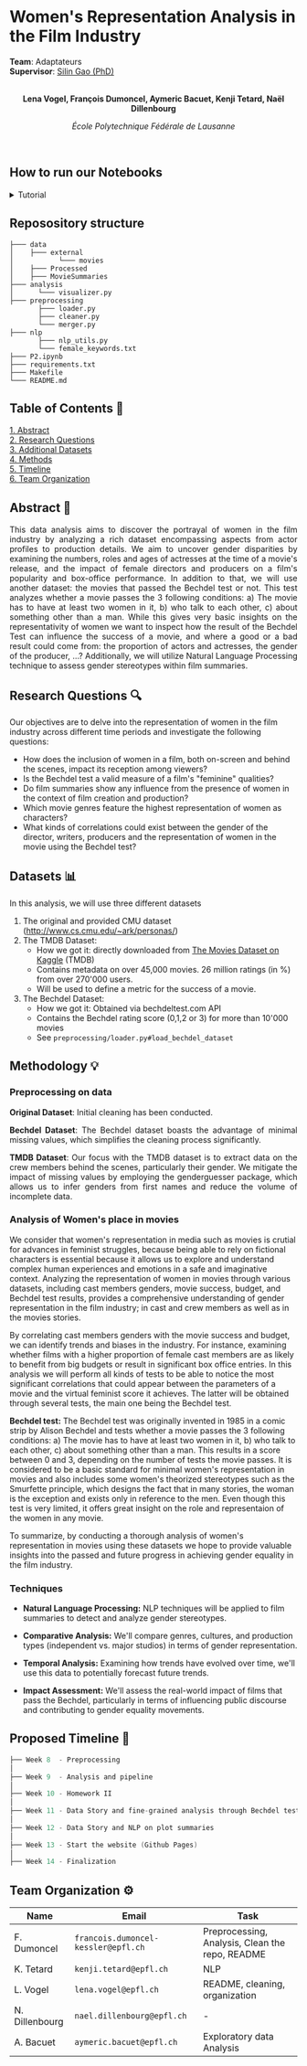# Women's Representation Analysis in the Film Industry

<div>
  <div><b>Team</b>: Adaptateurs</div>
  <div><b>Supervisor</b>: <a href="https://people.epfl.ch/silin.gao?lang=en"> Silin Gao (PhD) </a> </div>
</div>

<span align="center">

<br>

**Lena Vogel,  François Dumoncel,  Aymeric Bacuet,  Kenji Tetard,  Naël Dillenbourg**

*École Polytechnique Fédérale de Lausanne*

<br> 

</span>

## How to run our Notebooks  
<details>
<summary> Tutorial </summary>

Install necessary package using

```console
$ pip install -r requirements.txt
```

Decompress data just after cloning this repo
1. CMU original dataset 
```console
$ cd data/ && tar -xvzf *.tar.gz
```

1. TMDB 
```console
$ cd external && unzip movies.zip && mv "Movies Dataset" Movies
```

Or simply decompress archive from file system. You can also directly use the pre-processed pickle file in `data/Processed`
</details>

## Reposository structure

```
├─── data
│    ├─── external
│           └─── movies 
│    ├─── Processed
│    ├─── MovieSummaries
├─── analysis 
│      └─── visualizer.py
├─── preprocessing
       ├─── loader.py
       ├─── cleaner.py
       └─── merger.py
├─── nlp  
       ├─── nlp_utils.py
       └─── female_keywords.txt
├─── P2.ipynb
├─── requirements.txt
├─── Makefile
└─── README.md
```

## Table of Contents 📕

<p>
  <a href="#abstract-"> 1. Abstract</a> 
  <br>
  <a href="#research-questions-">2. Research Questions</a> 
  <br>
  <a href="#datasets-">3. Additional Datasets</a> 
  <br>
  <a href="#methods-">4. Methods</a> 
  <br>
  <a href="#proposed-timeline-">5. Timeline</a> 
  <br>
  <a href="#team-organization-">6. Team Organization</a>
</p>

## Abstract 📌

<span align="justify">

This data analysis aims to discover the portrayal of women in the film industry by analyzing a rich dataset encompassing aspects from actor profiles to production details. We aim to uncover gender disparities by examining the numbers, roles and ages of actresses at the time of a movie's release, and the impact of female directors and producers on a film's popularity and box-office performance. In addition to that, we will use another dataset: the movies that passed the Bechdel test or not. This test analyzes whether a movie passes the 3 following conditions: 
a) The movie has to have at least two women in it, b) who talk to each other, c) about something other than a man.
While this gives very basic insights on the representativity of women we want to inspect how the result of the Bechdel Test can influence the success of a movie, and where a good or a bad result could come from: the proportion of actors and actresses, the gender of the producer, ...? 
Additionally, we will utilize Natural Language Processing technique to assess gender stereotypes within film summaries.

</span>

## Research Questions 🔍

Our objectives are to delve into the representation of women in the film industry across different time periods and investigate the following questions:

- How does the inclusion of women in a film, both on-screen and behind the scenes, impact its reception among viewers?
- Is the Bechdel test a valid measure of a film's "feminine" qualities?
- Do film summaries show any influence from the presence of women in the context of film creation and production?
- Which movie genres feature the highest representation of women as characters?
- What kinds of correlations could exist between the gender of the director, writers, producers and the representation of women in the movie using the Bechdel test?

## Datasets 📊

In this analysis, we will use three different datasets

1. The original and provided CMU dataset (http://www.cs.cmu.edu/~ark/personas/)
2. The TMDB Dataset:
    - How we got it: directly downloaded from [The Movies Dataset on Kaggle](https://www.kaggle.com/datasets/rounakbanik/the-movies-dataset) (TMDB)
    - Contains metadata on over 45,000 movies. 26 million ratings (in %) from over 270'000 users.
    - Will be used to define a metric for the success of a movie.
3. The Bechdel Dataset:
    - How we got it: Obtained via bechdeltest.com API
    - Contains the Bechdel rating score (0,1,2 or 3) for more than 10'000 movies
    - See `preprocessing/loader.py#load_bechdel_dataset`

## Methodology 💡

### Preprocessing on **data**

<span align="justify"> 

**Original Dataset**: Initial cleaning has been conducted.

**Bechdel Dataset**: The Bechdel dataset boasts the advantage of minimal missing values, which simplifies the cleaning process significantly.

**TMDB Dataset**: Our focus with the TMDB dataset is to extract data on the crew members behind the scenes, particularly their gender. We mitigate the impact of missing values by employing the genderguesser package, which allows us to infer genders from first names and reduce the volume of incomplete data.

</span>

### Analysis of Women's place in movies
We consider that women's representation in media such as movies is crutial for advances in feminist struggles, because being able to rely on fictional characters is essential because it allows us to explore and understand complex human experiences and emotions in a safe and imaginative context.
Analyzing the representation of women in movies through various datasets, including cast members genders, movie success, budget, and Bechdel test results, provides a comprehensive understanding of gender representation in the film industry; in cast and crew members as well as in the movies stories.

By correlating cast members genders with the movie success and budget, we can identify trends and biases in the industry. For instance, examining whether films with a higher proportion of female cast members are as likely to benefit from big budgets or result in significant box office entries.
In this analysis we will perform all kinds of tests to be able to notice the most significant correlations that could appear between the parameters of a movie and the virtual feminist score it achieves. The latter will be obtained through several tests, the main one being the Bechdel test. 

**Bechdel test:** The Bechdel test was originally invented in 1985 in a comic strip by Alison Bechdel and tests whether a movie passes the 3 following conditions: 
a) The movie has to have at least two women in it, b) who talk to each other, c) about something other than a man. This results in a score between 0 and 3, depending on the number of tests the movie passes.
It is considered to be a basic standard for minimal women's representation in movies and also includes some women's theorized stereotypes such as the Smurfette principle, which designs the fact that in many stories, the woman is the exception and exists only in reference to the men. Even though this test is very limited, it offers great insight on the role and representaion of the women in any movie.

To summarize, by conducting a thorough analysis of women's representation in movies using these datasets we hope to provide valuable insights into the passed and future progress in achieving gender equality in the film industry.

### Techniques
- **Natural Language Processing:** NLP techniques will be applied to film summaries to detect and analyze gender stereotypes.

- **Comparative Analysis:** We'll compare genres, cultures, and production types (independent vs. major studios) in terms of gender representation.

- **Temporal Analysis:** Examining how trends have evolved over time, we'll use this data to potentially forecast future trends.

- **Impact Assessment:** We'll assess the real-world impact of films that pass the Bechdel, particularly in terms of influencing public discourse and contributing to gender equality movements.

## Proposed Timeline 📆

```C
├── Week 8  - Preprocessing
│  
├── Week 9  - Analysis and pipeline
│  
├── Week 10 - Homework II
│  
├── Week 11 - Data Story and fine-grained analysis through Bechdel test and cie
│  
├── Week 12 - Data Story and NLP on plot summaries 
│    
├── Week 13 - Start the website (Github Pages)
│  
├── Week 14 - Finalization
```

## Team Organization ⚙️


| Name            | Email                                | Task                     |
|-----------------|--------------------------------------|--------------------------|
| F. Dumoncel     | `francois.dumoncel-kessler@epfl.ch`  | Preprocessing, Analysis, Clean the repo, README |
| K. Tetard       | `kenji.tetard@epfl.ch`               |  NLP |
| L. Vogel        | `lena.vogel@epfl.ch`                 | README, cleaning, organization |
| N. Dillenbourg  | `nael.dillenbourg@epfl.ch`           | -   |
| A. Bacuet       | `aymeric.bacuet@epfl.ch`             | Exploratory data Analysis   |
